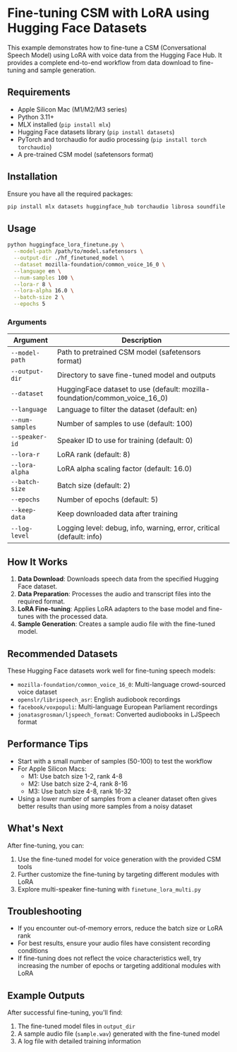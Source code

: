 # Fine-tuning CSM with LoRA using Hugging Face Datasets

This example demonstrates how to fine-tune a CSM (Conversational Speech Model) using LoRA with voice data from the Hugging Face Hub. It provides a complete end-to-end workflow from data download to fine-tuning and sample generation.

## Requirements

- Apple Silicon Mac (M1/M2/M3 series)
- Python 3.11+
- MLX installed (`pip install mlx`)
- Hugging Face datasets library (`pip install datasets`)
- PyTorch and torchaudio for audio processing (`pip install torch torchaudio`)
- A pre-trained CSM model (safetensors format)

## Installation

Ensure you have all the required packages:

```bash
pip install mlx datasets huggingface_hub torchaudio librosa soundfile
```

## Usage

```bash
python huggingface_lora_finetune.py \
  --model-path /path/to/model.safetensors \
  --output-dir ./hf_finetuned_model \
  --dataset mozilla-foundation/common_voice_16_0 \
  --language en \
  --num-samples 100 \
  --lora-r 8 \
  --lora-alpha 16.0 \
  --batch-size 2 \
  --epochs 5
```

### Arguments

| Argument | Description |
|----------|-------------|
| `--model-path` | Path to pretrained CSM model (safetensors format) |
| `--output-dir` | Directory to save fine-tuned model and outputs |
| `--dataset` | HuggingFace dataset to use (default: mozilla-foundation/common_voice_16_0) |
| `--language` | Language to filter the dataset (default: en) |
| `--num-samples` | Number of samples to use (default: 100) |
| `--speaker-id` | Speaker ID to use for training (default: 0) |
| `--lora-r` | LoRA rank (default: 8) |
| `--lora-alpha` | LoRA alpha scaling factor (default: 16.0) |
| `--batch-size` | Batch size (default: 2) |
| `--epochs` | Number of epochs (default: 5) |
| `--keep-data` | Keep downloaded data after training |
| `--log-level` | Logging level: debug, info, warning, error, critical (default: info) |

## How It Works

1. **Data Download**: Downloads speech data from the specified Hugging Face dataset.
2. **Data Preparation**: Processes the audio and transcript files into the required format.
3. **LoRA Fine-tuning**: Applies LoRA adapters to the base model and fine-tunes with the processed data.
4. **Sample Generation**: Creates a sample audio file with the fine-tuned model.

## Recommended Datasets

These Hugging Face datasets work well for fine-tuning speech models:

- `mozilla-foundation/common_voice_16_0`: Multi-language crowd-sourced voice dataset
- `openslr/librispeech_asr`: English audiobook recordings
- `facebook/voxpopuli`: Multi-language European Parliament recordings
- `jonatasgrosman/ljspeech_format`: Converted audiobooks in LJSpeech format

## Performance Tips

- Start with a small number of samples (50-100) to test the workflow
- For Apple Silicon Macs:
  - M1: Use batch size 1-2, rank 4-8
  - M2: Use batch size 2-4, rank 8-16
  - M3: Use batch size 4-8, rank 16-32
- Using a lower number of samples from a cleaner dataset often gives better results than using more samples from a noisy dataset

## What's Next

After fine-tuning, you can:

1. Use the fine-tuned model for voice generation with the provided CSM tools
2. Further customize the fine-tuning by targeting different modules with LoRA
3. Explore multi-speaker fine-tuning with `finetune_lora_multi.py`

## Troubleshooting

- If you encounter out-of-memory errors, reduce the batch size or LoRA rank
- For best results, ensure your audio files have consistent recording conditions
- If fine-tuning does not reflect the voice characteristics well, try increasing the number of epochs or targeting additional modules with LoRA

## Example Outputs

After successful fine-tuning, you'll find:

1. The fine-tuned model files in `output_dir`
2. A sample audio file (`sample.wav`) generated with the fine-tuned model
3. A log file with detailed training information